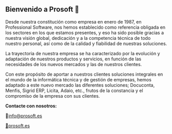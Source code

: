 ## Bienvenido a Prosoft 👋

Desde nuestra constitución como empresa en enero de 1987, en Professional Software, nos hemos establecido como referencia obligada en los sectores en los que estamos presentes, y eso ha sido posible gracias a nuestra visión global, dedicación y a la competencia técnica de todo nuestro personal, así como de la calidad y fiabilidad de nuestras soluciones.

La trayectoria de nuestra empresa se ha caracterizado por la evolución y adaptación de nuestros productos y servicios, en función de las necesidades de los nuevos mercados y las de nuestros clientes.

Con este propósito de aportar a nuestros clientes soluciones integrales en el mundo de la informática técnica y de gestión de empresas, hemos adaptado a este nuevo mercado las diferentes soluciones; Docuconta, Menfis, Sigrid ERP, Licita, Adaio, etc., frutos de la constancia y el compromiso de la empresa con sus clientes.


**Contacte con nosotros:**

📧info@prosoft.es

[🔗prosoft.es](https://prosoft.es/prosoft)

<!--

**Here are some ideas to get you started:**

🙋‍♀️ A short introduction - what is your organization all about?
🌈 Contribution guidelines - how can the community get involved?
👩‍💻 Useful resources - where can the community find your docs? Is there anything else the community should know?
🍿 Fun facts - what does your team eat for breakfast?
🧙 Remember, you can do mighty things with the power of [Markdown](https://docs.github.com/github/writing-on-github/getting-started-with-writing-and-formatting-on-github/basic-writing-and-formatting-syntax)
-->
